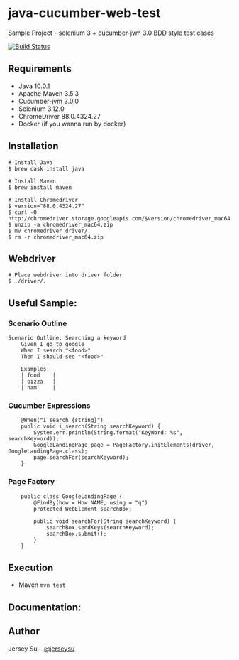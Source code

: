 # java-cucumber-web-test
Sample Project - selenium 3 + cucumber-jvm 3.0 BDD style test cases

[![Build Status](https://travis-ci.com/jerseysu/java-cucumber-web-test.svg?branch=master)](https://travis-ci.com/jerseysu/java-cucumber-web-test)

## Requirements

- Java 10.0.1
- Apache Maven 3.5.3
- Cucumber-jvm 3.0.0
- Selenium 3.12.0
- ChromeDriver 88.0.4324.27
- Docker (if you wanna run by docker)

## Installation 

```
# Install Java
$ brew cask install java

# Install Maven 
$ brew install maven

# Install Chromedriver
$ version="88.0.4324.27"
$ curl -O  http://chromedriver.storage.googleapis.com/$version/chromedriver_mac64.zip
$ unzip -a chromedriver_mac64.zip
$ mv chromedriver driver/.
$ rm -r chromedriver_mac64.zip
```

## Webdriver

```
# Place webdriver into driver folder
$ ./driver/.
```

## Useful Sample:

### Scenario Outline
```
Scenario Outline: Searching a keyword
    Given I go to google
    When I search "<food>"
    Then I should see "<food>"

    Examples:
    | food    |
    | pizza   |
    | ham     |
```

### Cucumber Expressions
```
    @When("I search {string}")
    public void i_search(String searchKeyword) {
        System.err.println(String.format("KeyWord: %s", searchKeyword));
        GoogleLandingPage page = PageFactory.initElements(driver, GoogleLandingPage.class);
        page.searchFor(searchKeyword);
    }
```

### Page Factory
```
    public class GoogleLandingPage {
        @FindBy(how = How.NAME, using = "q")
        protected WebElement searchBox;

        public void searchFor(String searchKeyword) {
            searchBox.sendKeys(searchKeyword);
            searchBox.submit();
        }
    }
```

## Execution
- Maven
`mvn test`

## Documentation:


## Author

Jersey Su – [@jerseysu](https://twitter.com/jerseysu) 
